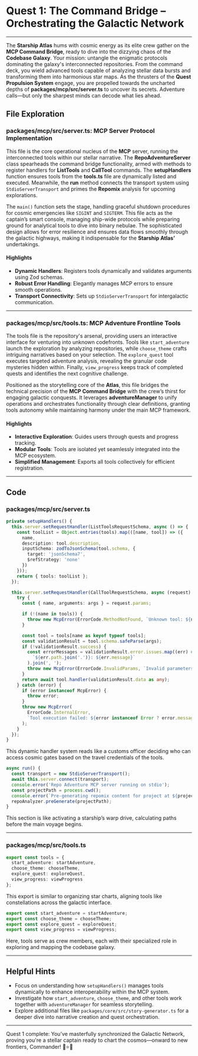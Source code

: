 # Quest 1: The Command Bridge – Orchestrating the Galactic Network

---

The **Starship Atlas** hums with cosmic energy as its elite crew gather on the **MCP Command Bridge**, ready to dive into the dizzying chaos of the **Codebase Galaxy**. Your mission: untangle the enigmatic protocols dominating the galaxy's interconnected repositories. From the command deck, you wield advanced tools capable of analyzing stellar data bursts and transforming them into harmonious star maps. As the thrusters of the **Quest Propulsion System** engage, you are propelled towards the uncharted depths of **packages/mcp/src/server.ts** to uncover its secrets. Adventure calls—but only the sharpest minds can decode what lies ahead.

## File Exploration

### packages/mcp/src/server.ts: MCP Server Protocol Implementation

This file is the core operational nucleus of the **MCP** server, running the interconnected tools within our stellar narrative. The **RepoAdventureServer** class spearheads the command bridge functionality, armed with methods to register handlers for **ListTools** and **CallTool** commands. The **setupHandlers** function ensures tools from the **tools.ts** file are dynamically listed and executed. Meanwhile, the **run** method connects the transport system using `StdioServerTransport` and primes the **Repomix** analysis for upcoming explorations. 

The `main()` function sets the stage, handling graceful shutdown procedures for cosmic emergencies like `SIGINT` and `SIGTERM`. This file acts as the captain’s smart console, managing ship-wide protocols while preparing ground for analytical tools to dive into binary nebulae. The sophisticated design allows for error resilience and ensures data flows smoothly through the galactic highways, making it indispensable for the **Starship Atlas’** undertakings.

#### Highlights
- **Dynamic Handlers**: Registers tools dynamically and validates arguments using Zod schemas.
- **Robust Error Handling**: Elegantly manages MCP errors to ensure smooth operations.
- **Transport Connectivity**: Sets up `StdioServerTransport` for intergalactic communication.

---

### packages/mcp/src/tools.ts: MCP Adventure Frontline Tools

The tools file is the repository's arsenal, providing users an interactive interface for venturing into unknown codefronts. Tools like `start_adventure` launch the exploration by analyzing repositories, while `choose_theme` crafts intriguing narratives based on your selection. The `explore_quest` tool executes targeted adventure analysis, revealing the granular code mysteries hidden within. Finally, `view_progress` keeps track of completed quests and identifies the next cognitive challenge.

Positioned as the storytelling core of the **Atlas**, this file bridges the technical precision of the **MCP Command Bridge** with the crew’s thirst for engaging galactic conquests. It leverages **adventureManager** to unify operations and orchestrates functionality through clear definitions, granting tools autonomy while maintaining harmony under the main MCP framework.

#### Highlights
- **Interactive Exploration**: Guides users through quests and progress tracking.
- **Modular Tools**: Tools are isolated yet seamlessly integrated into the MCP ecosystem.
- **Simplified Management**: Exports all tools collectively for efficient registration.

---

## Code

### packages/mcp/src/server.ts

```typescript
private setupHandlers() {
  this.server.setRequestHandler(ListToolsRequestSchema, async () => {
    const toolList = Object.entries(tools).map(([name, tool]) => ({
      name,
      description: tool.description,
      inputSchema: zodToJsonSchema(tool.schema, { 
        target: 'jsonSchema7',
        $refStrategy: 'none'
      })
    }));
    return { tools: toolList };
  });

  this.server.setRequestHandler(CallToolRequestSchema, async (request) => {
    try {
      const { name, arguments: args } = request.params;

      if (!(name in tools)) {
        throw new McpError(ErrorCode.MethodNotFound, `Unknown tool: ${name}`);
      }

      const tool = tools[name as keyof typeof tools];
      const validationResult = tool.schema.safeParse(args);
      if (!validationResult.success) {
        const errorMessages = validationResult.error.issues.map((err) => 
          `${err.path.join('.')}: ${err.message}`
        ).join(', ');
        throw new McpError(ErrorCode.InvalidParams, `Invalid parameters: ${errorMessages}`);
      }
      return await tool.handler(validationResult.data as any);
    } catch (error) {
      if (error instanceof McpError) {
        throw error;
      }
      throw new McpError(
        ErrorCode.InternalError,
        `Tool execution failed: ${error instanceof Error ? error.message : String(error)}`
      );
    }
  });
}
```

This dynamic handler system reads like a customs officer deciding who can access cosmic gates based on the travel credentials of the tools.

```typescript
async run() {
  const transport = new StdioServerTransport();
  await this.server.connect(transport);
  console.error('Repo Adventure MCP server running on stdio');
  const projectPath = process.cwd();
  console.error(`Pre-generating repomix content for project at ${projectPath}...`);
  repoAnalyzer.preGenerate(projectPath);
}
```

This section is like activating a starship’s warp drive, calculating paths before the main voyage begins.

---

### packages/mcp/src/tools.ts

```typescript
export const tools = {
  start_adventure: startAdventure,
  choose_theme: chooseTheme,
  explore_quest: exploreQuest,
  view_progress: viewProgress
};
```

This export is similar to organizing star charts, aligning tools like constellations across the galactic interface.

```typescript
export const start_adventure = startAdventure;
export const choose_theme = chooseTheme;
export const explore_quest = exploreQuest;
export const view_progress = viewProgress;
```

Here, tools serve as crew members, each with their specialized role in exploring and mapping the codebase galaxy.

---

## Helpful Hints

- Focus on understanding how `setupHandlers()` manages tools dynamically to enhance interoperability within the MCP system.
- Investigate how `start_adventure`, `choose_theme`, and other tools work together with `adventureManager` for seamless storytelling.
- Explore additional files like `packages/core/src/story-generator.ts` for a deeper dive into narrative creation and quest orchestration.

---

Quest 1 complete: You’ve masterfully synchronized the Galactic Network, proving you're a stellar captain ready to chart the cosmos—onward to new frontiers, Commander! 🚀⭐📡
